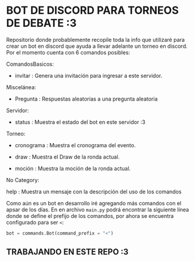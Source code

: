 # BOT DE DISCORD PARA TORNEOS DE DEBATE :3
Repositorio donde probablemente recopile toda la info que utilizaré para crear un bot en discord que ayuda a llevar adelante un torneo en discord.
Por el momento cuenta con 6 comandos posibles:

 ComandosBasicos:
 
 - invitar    : Genera una invitación para ingresar a este servidor.
   
Miscelánea:

- Pregunta   : Respuestas aleatorias a una pregunta aleatoria

Servidor:

- status     : Muestra el estado del bot en este servidor :3

Torneo:

- cronograma : Muestra el cronograma del evento.

- draw       : Muestra el Draw de la ronda actual.

- moción    : Muestra la moción de la ronda actual.

 No Category:
 
 help      : Muestra un mensaje con la descripción del uso de los comandos


Como aún es un bot en desarrollo iré agregando más comandos con el apsar de los días.
En en archivo `main.py` podrá encontrar la siguiente línea donde se define el prefijo de los comandos, por ahora se encuentra configurado para ser `<`:
```python
bot = commands.Bot(command_prefix = "<")
```

## TRABAJANDO EN ESTE REPO :3
